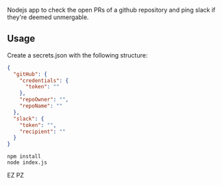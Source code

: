 Nodejs app to check the open PRs of a github repository and ping slack if they're deemed unmergable.


## Usage

Create a secrets.json with the following structure:

```json
{
  "gitHub": {
    "credentials": {
      "token": ""
    },
    "repoOwner": "",
    "repoName": ""
  },
  "slack": {
    "token": "",
    "recipient": ""
  }
}
```

```
npm install
node index.js
```

EZ PZ
